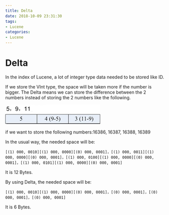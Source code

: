 ```yaml
---
title: Delta
date: 2018-10-09 23:31:30
tags:
- Lucene
categories:
- Lucene
---
```

# Delta
In the index of Lucene, a lot of integer type data needed to be stored like ID.

If we store the VInt type, the space will be taken more if the number is bigger. The Delta means we can store the difference between the 2 numbers instead of storing the 2 numbers like the following.

![](./Lucene-OptimizeAlgorithm-Delta/delta.jpg)

if we want to store the following numbers:16386, 16387, 16388, 16389

In the usual way, the needed space will be:

	[(1) 000, 0010][(1) 000, 0000][(0) 000, 0001]，[(1) 000, 0011][(1) 000, 0000][(0) 000, 0001]，[(1) 000, 0100][(1) 000, 0000][(0) 000, 0001]，[(1) 000, 0101][(1) 000, 0000][(0) 000, 0001]

It is 12 Bytes.

By using Delta, the needed space will be:

	[(1) 000, 0010][(1) 000, 0000][(0) 000, 0001]，[(0) 000, 0001]，[(0) 000, 0001]，[(0) 000, 0001]

It is 6 Bytes.